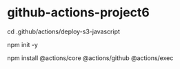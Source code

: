 # github-actions-project6


cd .github/actions/deploy-s3-javascript

npm init -y

npm install @actions/core @actions/github @actions/exec